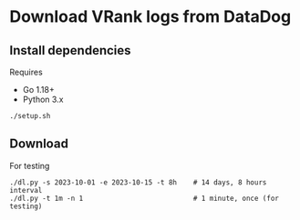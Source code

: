 # Download VRank logs from DataDog

## Install dependencies

Requires
- Go 1.18+
- Python 3.x

```
./setup.sh
```

## Download

For testing

```
./dl.py -s 2023-10-01 -e 2023-10-15 -t 8h    # 14 days, 8 hours interval
./dl.py -t 1m -n 1                           # 1 minute, once (for testing)
```

